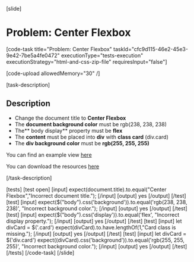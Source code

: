 [slide]

# Problem: Center Flexbox

[code-task title="Problem: Center Flexbox" taskId="cfc9d115-46e2-45e3-9e42-7be5a4fe0472" executionType="tests-execution" executionStrategy="html-and-css-zip-file" requiresInput="false"]

[code-upload allowedMemory="30" /]

[task-description]

## Description

* Change the document title to **Center Flexbox**
* The **document background color** must be rgb(238, 238, 238)
* The** body display** property must be **flex**
* The **content** must be placed into **div** with **class card** (div.card)
* The **div background color** must be **rgb(255, 255, 255)**

You can find an example view [here](https://i.imgur.com/fsG9LGK.jpg)

You can download the resources [here](https://mega.nz/file/GZg3iIbJ#7AiGUgdLABqux4xmAOLzCLbrLXlhvTeznYwmUHrhFVg)

[/task-description]

[tests]
[test open]
[input]
expect(document.title).to.equal("Center Flexbox","Incorrect document title.");
[/input]
[output]
yes
[/output]
[/test]
[test]
[input]
expect($("body").css('background')).to.equal('rgb(238, 238, 238)', "Incorrect background color.");
[/input]
[output]
yes
[/output]
[/test]
[test]
[input]
expect($("body").css('display')).to.equal('flex', "Incorrect display property.");
[/input]
[output]
yes
[/output]
[/test]
[test]
[input]
let divCard = $('.card')
expect(divCard).to.have.lengthOf(1,"Card class is missing.");
[/input]
[output]
yes
[/output]
[/test]
[test]
[input]
let divCard = $('div.card')
expect((divCard).css('background')).to.equal('rgb(255, 255, 255)', "Incorrect background color.");
[/input]
[output]
yes
[/output]
[/test]
[/tests]
[/code-task]
[/slide]
